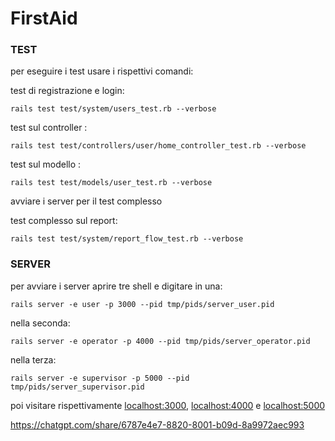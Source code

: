 # FirstAid

### TEST
per eseguire i test usare i rispettivi comandi:

test di registrazione e login: 

    rails test test/system/users_test.rb --verbose
test sul controller : 

    rails test test/controllers/user/home_controller_test.rb --verbose
test sul modello : 

    rails test test/models/user_test.rb --verbose

avviare i server per il test complesso

test complesso sul report: 

    rails test test/system/report_flow_test.rb --verbose

### SERVER
per avviare i server aprire tre shell e digitare in una:

    rails server -e user -p 3000 --pid tmp/pids/server_user.pid
nella seconda:

    rails server -e operator -p 4000 --pid tmp/pids/server_operator.pid
nella terza:

    rails server -e supervisor -p 5000 --pid tmp/pids/server_supervisor.pid
    
poi visitare rispettivamente [localhost:3000](http://localhost:3000), [localhost:4000](http://localhost:4000) e [localhost:5000](http://localhost:5000) 

https://chatgpt.com/share/6787e4e7-8820-8001-b09d-8a9972aec993